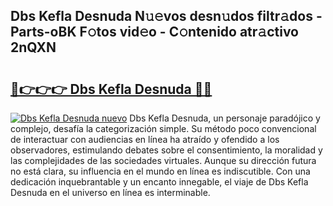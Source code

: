 ## Dbs Kefla Desnuda N𝚞𝚎vos desn𝚞dos filtr𝚊dos - Parts-oBK F𝚘tos vid𝚎o - C𝚘ntenido atr𝚊ctivo 2nQXN

# <h2><a href="http://mb6vfnd.tromn.icu/?c=Dbs+Kefla+Desnuda">🔗👉👉👉 Dbs Kefla Desnuda 🔗🔗</a></h2>

[![Dbs Kefla Desnuda nuevo](https://i.imgur.com/pEAQMta.gif)](http://mb6vfnd.tromn.icu/?c=Dbs+Kefla+Desnuda)
Dbs Kefla Desnuda, un personaje paradójico y complejo, desafía la categorización simple. Su método poco convencional de interactuar con audiencias en línea ha atraído y ofendido a los observadores, estimulando debates sobre el consentimiento, la moralidad y las complejidades de las sociedades virtuales. Aunque su dirección futura no está clara, su influencia en el mundo en línea es indiscutible. Con una dedicación inquebrantable y un encanto innegable, el viaje de Dbs Kefla Desnuda en el universo en línea es interminable.
